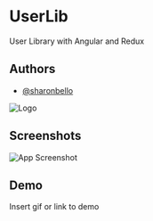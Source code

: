 # UserLib

User Library with Angular and Redux

## Authors

- [@sharonbello](https://github.com/SharonBello)

![Logo](https://res.cloudinary.com/primap/image/upload/v1667721991/General/Appsforce%20Assignment/userly_logo_h3ilxw.png)

## Screenshots

![App Screenshot](https://res.cloudinary.com/primap/image/upload/v1667807220/General/Appsforce%20Assignment/Screenshot_2022-11-07_094444_c35dgt.jpg)

## Demo

Insert gif or link to demo
